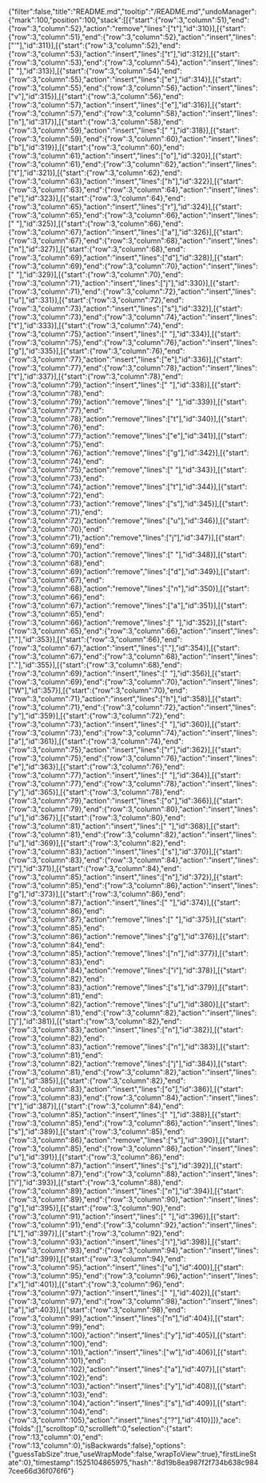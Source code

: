 {"filter":false,"title":"README.md","tooltip":"/README.md","undoManager":{"mark":100,"position":100,"stack":[[{"start":{"row":3,"column":51},"end":{"row":3,"column":52},"action":"remove","lines":["t"],"id":310}],[{"start":{"row":3,"column":51},"end":{"row":3,"column":52},"action":"insert","lines":["'"],"id":311}],[{"start":{"row":3,"column":52},"end":{"row":3,"column":53},"action":"insert","lines":["t"],"id":312}],[{"start":{"row":3,"column":53},"end":{"row":3,"column":54},"action":"insert","lines":[" "],"id":313}],[{"start":{"row":3,"column":54},"end":{"row":3,"column":55},"action":"insert","lines":["e"],"id":314}],[{"start":{"row":3,"column":55},"end":{"row":3,"column":56},"action":"insert","lines":["v"],"id":315}],[{"start":{"row":3,"column":56},"end":{"row":3,"column":57},"action":"insert","lines":["e"],"id":316}],[{"start":{"row":3,"column":57},"end":{"row":3,"column":58},"action":"insert","lines":["n"],"id":317}],[{"start":{"row":3,"column":58},"end":{"row":3,"column":59},"action":"insert","lines":[" "],"id":318}],[{"start":{"row":3,"column":59},"end":{"row":3,"column":60},"action":"insert","lines":["b"],"id":319}],[{"start":{"row":3,"column":60},"end":{"row":3,"column":61},"action":"insert","lines":["o"],"id":320}],[{"start":{"row":3,"column":61},"end":{"row":3,"column":62},"action":"insert","lines":["t"],"id":321}],[{"start":{"row":3,"column":62},"end":{"row":3,"column":63},"action":"insert","lines":["h"],"id":322}],[{"start":{"row":3,"column":63},"end":{"row":3,"column":64},"action":"insert","lines":["e"],"id":323}],[{"start":{"row":3,"column":64},"end":{"row":3,"column":65},"action":"insert","lines":["r"],"id":324}],[{"start":{"row":3,"column":65},"end":{"row":3,"column":66},"action":"insert","lines":[" "],"id":325}],[{"start":{"row":3,"column":66},"end":{"row":3,"column":67},"action":"insert","lines":["a"],"id":326}],[{"start":{"row":3,"column":67},"end":{"row":3,"column":68},"action":"insert","lines":["n"],"id":327}],[{"start":{"row":3,"column":68},"end":{"row":3,"column":69},"action":"insert","lines":["d"],"id":328}],[{"start":{"row":3,"column":69},"end":{"row":3,"column":70},"action":"insert","lines":[" "],"id":329}],[{"start":{"row":3,"column":70},"end":{"row":3,"column":71},"action":"insert","lines":["j"],"id":330}],[{"start":{"row":3,"column":71},"end":{"row":3,"column":72},"action":"insert","lines":["u"],"id":331}],[{"start":{"row":3,"column":72},"end":{"row":3,"column":73},"action":"insert","lines":["s"],"id":332}],[{"start":{"row":3,"column":73},"end":{"row":3,"column":74},"action":"insert","lines":["t"],"id":333}],[{"start":{"row":3,"column":74},"end":{"row":3,"column":75},"action":"insert","lines":[" "],"id":334}],[{"start":{"row":3,"column":75},"end":{"row":3,"column":76},"action":"insert","lines":["g"],"id":335}],[{"start":{"row":3,"column":76},"end":{"row":3,"column":77},"action":"insert","lines":["e"],"id":336}],[{"start":{"row":3,"column":77},"end":{"row":3,"column":78},"action":"insert","lines":["t"],"id":337}],[{"start":{"row":3,"column":78},"end":{"row":3,"column":79},"action":"insert","lines":[" "],"id":338}],[{"start":{"row":3,"column":78},"end":{"row":3,"column":79},"action":"remove","lines":[" "],"id":339}],[{"start":{"row":3,"column":77},"end":{"row":3,"column":78},"action":"remove","lines":["t"],"id":340}],[{"start":{"row":3,"column":76},"end":{"row":3,"column":77},"action":"remove","lines":["e"],"id":341}],[{"start":{"row":3,"column":75},"end":{"row":3,"column":76},"action":"remove","lines":["g"],"id":342}],[{"start":{"row":3,"column":74},"end":{"row":3,"column":75},"action":"remove","lines":[" "],"id":343}],[{"start":{"row":3,"column":73},"end":{"row":3,"column":74},"action":"remove","lines":["t"],"id":344}],[{"start":{"row":3,"column":72},"end":{"row":3,"column":73},"action":"remove","lines":["s"],"id":345}],[{"start":{"row":3,"column":71},"end":{"row":3,"column":72},"action":"remove","lines":["u"],"id":346}],[{"start":{"row":3,"column":70},"end":{"row":3,"column":71},"action":"remove","lines":["j"],"id":347}],[{"start":{"row":3,"column":69},"end":{"row":3,"column":70},"action":"remove","lines":[" "],"id":348}],[{"start":{"row":3,"column":68},"end":{"row":3,"column":69},"action":"remove","lines":["d"],"id":349}],[{"start":{"row":3,"column":67},"end":{"row":3,"column":68},"action":"remove","lines":["n"],"id":350}],[{"start":{"row":3,"column":66},"end":{"row":3,"column":67},"action":"remove","lines":["a"],"id":351}],[{"start":{"row":3,"column":65},"end":{"row":3,"column":66},"action":"remove","lines":[" "],"id":352}],[{"start":{"row":3,"column":65},"end":{"row":3,"column":66},"action":"insert","lines":["."],"id":353}],[{"start":{"row":3,"column":66},"end":{"row":3,"column":67},"action":"insert","lines":["."],"id":354}],[{"start":{"row":3,"column":67},"end":{"row":3,"column":68},"action":"insert","lines":["."],"id":355}],[{"start":{"row":3,"column":68},"end":{"row":3,"column":69},"action":"insert","lines":[" "],"id":356}],[{"start":{"row":3,"column":69},"end":{"row":3,"column":70},"action":"insert","lines":["W"],"id":357}],[{"start":{"row":3,"column":70},"end":{"row":3,"column":71},"action":"insert","lines":["h"],"id":358}],[{"start":{"row":3,"column":71},"end":{"row":3,"column":72},"action":"insert","lines":["y"],"id":359}],[{"start":{"row":3,"column":72},"end":{"row":3,"column":73},"action":"insert","lines":[" "],"id":360}],[{"start":{"row":3,"column":73},"end":{"row":3,"column":74},"action":"insert","lines":["a"],"id":361}],[{"start":{"row":3,"column":74},"end":{"row":3,"column":75},"action":"insert","lines":["r"],"id":362}],[{"start":{"row":3,"column":75},"end":{"row":3,"column":76},"action":"insert","lines":["e"],"id":363}],[{"start":{"row":3,"column":76},"end":{"row":3,"column":77},"action":"insert","lines":[" "],"id":364}],[{"start":{"row":3,"column":77},"end":{"row":3,"column":78},"action":"insert","lines":["y"],"id":365}],[{"start":{"row":3,"column":78},"end":{"row":3,"column":79},"action":"insert","lines":["o"],"id":366}],[{"start":{"row":3,"column":79},"end":{"row":3,"column":80},"action":"insert","lines":["u"],"id":367}],[{"start":{"row":3,"column":80},"end":{"row":3,"column":81},"action":"insert","lines":[" "],"id":368}],[{"start":{"row":3,"column":81},"end":{"row":3,"column":82},"action":"insert","lines":["u"],"id":369}],[{"start":{"row":3,"column":82},"end":{"row":3,"column":83},"action":"insert","lines":["s"],"id":370}],[{"start":{"row":3,"column":83},"end":{"row":3,"column":84},"action":"insert","lines":["i"],"id":371}],[{"start":{"row":3,"column":84},"end":{"row":3,"column":85},"action":"insert","lines":["n"],"id":372}],[{"start":{"row":3,"column":85},"end":{"row":3,"column":86},"action":"insert","lines":["g"],"id":373}],[{"start":{"row":3,"column":86},"end":{"row":3,"column":87},"action":"insert","lines":[" "],"id":374}],[{"start":{"row":3,"column":86},"end":{"row":3,"column":87},"action":"remove","lines":[" "],"id":375}],[{"start":{"row":3,"column":85},"end":{"row":3,"column":86},"action":"remove","lines":["g"],"id":376}],[{"start":{"row":3,"column":84},"end":{"row":3,"column":85},"action":"remove","lines":["n"],"id":377}],[{"start":{"row":3,"column":83},"end":{"row":3,"column":84},"action":"remove","lines":["i"],"id":378}],[{"start":{"row":3,"column":82},"end":{"row":3,"column":83},"action":"remove","lines":["s"],"id":379}],[{"start":{"row":3,"column":81},"end":{"row":3,"column":82},"action":"remove","lines":["u"],"id":380}],[{"start":{"row":3,"column":81},"end":{"row":3,"column":82},"action":"insert","lines":["j"],"id":381}],[{"start":{"row":3,"column":82},"end":{"row":3,"column":83},"action":"insert","lines":["n"],"id":382}],[{"start":{"row":3,"column":82},"end":{"row":3,"column":83},"action":"remove","lines":["n"],"id":383}],[{"start":{"row":3,"column":81},"end":{"row":3,"column":82},"action":"remove","lines":["j"],"id":384}],[{"start":{"row":3,"column":81},"end":{"row":3,"column":82},"action":"insert","lines":["n"],"id":385}],[{"start":{"row":3,"column":82},"end":{"row":3,"column":83},"action":"insert","lines":["o"],"id":386}],[{"start":{"row":3,"column":83},"end":{"row":3,"column":84},"action":"insert","lines":["t"],"id":387}],[{"start":{"row":3,"column":84},"end":{"row":3,"column":85},"action":"insert","lines":[" "],"id":388}],[{"start":{"row":3,"column":85},"end":{"row":3,"column":86},"action":"insert","lines":["s"],"id":389}],[{"start":{"row":3,"column":85},"end":{"row":3,"column":86},"action":"remove","lines":["s"],"id":390}],[{"start":{"row":3,"column":85},"end":{"row":3,"column":86},"action":"insert","lines":["u"],"id":391}],[{"start":{"row":3,"column":86},"end":{"row":3,"column":87},"action":"insert","lines":["s"],"id":392}],[{"start":{"row":3,"column":87},"end":{"row":3,"column":88},"action":"insert","lines":["i"],"id":393}],[{"start":{"row":3,"column":88},"end":{"row":3,"column":89},"action":"insert","lines":["n"],"id":394}],[{"start":{"row":3,"column":89},"end":{"row":3,"column":90},"action":"insert","lines":["g"],"id":395}],[{"start":{"row":3,"column":90},"end":{"row":3,"column":91},"action":"insert","lines":[" "],"id":396}],[{"start":{"row":3,"column":91},"end":{"row":3,"column":92},"action":"insert","lines":["L"],"id":397}],[{"start":{"row":3,"column":92},"end":{"row":3,"column":93},"action":"insert","lines":["i"],"id":398}],[{"start":{"row":3,"column":93},"end":{"row":3,"column":94},"action":"insert","lines":["n"],"id":399}],[{"start":{"row":3,"column":94},"end":{"row":3,"column":95},"action":"insert","lines":["u"],"id":400}],[{"start":{"row":3,"column":95},"end":{"row":3,"column":96},"action":"insert","lines":["x"],"id":401}],[{"start":{"row":3,"column":96},"end":{"row":3,"column":97},"action":"insert","lines":[" "],"id":402}],[{"start":{"row":3,"column":97},"end":{"row":3,"column":98},"action":"insert","lines":["a"],"id":403}],[{"start":{"row":3,"column":98},"end":{"row":3,"column":99},"action":"insert","lines":["n"],"id":404}],[{"start":{"row":3,"column":99},"end":{"row":3,"column":100},"action":"insert","lines":["y"],"id":405}],[{"start":{"row":3,"column":100},"end":{"row":3,"column":101},"action":"insert","lines":["w"],"id":406}],[{"start":{"row":3,"column":101},"end":{"row":3,"column":102},"action":"insert","lines":["a"],"id":407}],[{"start":{"row":3,"column":102},"end":{"row":3,"column":103},"action":"insert","lines":["y"],"id":408}],[{"start":{"row":3,"column":103},"end":{"row":3,"column":104},"action":"insert","lines":["s"],"id":409}],[{"start":{"row":3,"column":104},"end":{"row":3,"column":105},"action":"insert","lines":["?"],"id":410}]]},"ace":{"folds":[],"scrolltop":0,"scrollleft":0,"selection":{"start":{"row":13,"column":0},"end":{"row":13,"column":0},"isBackwards":false},"options":{"guessTabSize":true,"useWrapMode":false,"wrapToView":true},"firstLineState":0},"timestamp":1525104865975,"hash":"8d19b8ea987f2f734b638c9847cee66d36f076f6"}